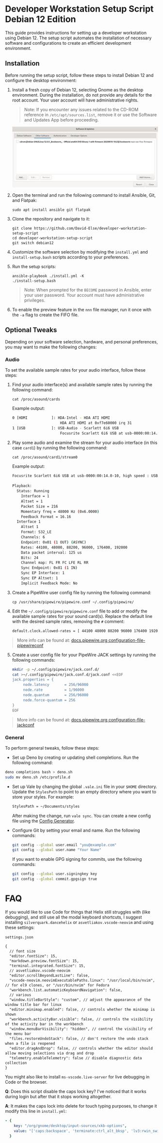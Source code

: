 # Developer Workstation Setup Script Debian 12 Edition

This guide provides instructions for setting up a developer workstation using Debian 12. The setup script automates the installation of necessary software and configurations to create an efficient development environment.

## Installation

Before running the setup script, follow these steps to install Debian 12 and configure the desktop environment:

1. Install a fresh copy of Debian 12, selecting Gnome as the desktop environment. During the installation, do not provide any details for the root account. Your user account will have administrative rights.

   > Note: If you encounter any issues related to the CD-ROM reference in `/etc/apt/sources.list`, remove it or use the Software and Updates App before proceeding.

   ![Software and Updates App](./images/bookworm_sw_updates_screenshot.png)

2. Open the terminal and run the following command to install Ansible, Git, and Flatpak:

   ```
   sudo apt install ansible git flatpak
   ```

3. Clone the repository and navigate to it:

   ```
   git clone https://github.com/David-Else/developer-workstation-setup-script
   cd developer-workstation-setup-script
   git switch debian12
   ```

4. Customize the software selection by modifying the `install.yml` and `install-setup.bash` scripts according to your preferences.

5. Run the setup scripts:

   ```
   ansible-playbook ./install.yml -K
   ./install-setup.bash
   ```

   > Note: When prompted for the `BECOME` password in Ansible, enter your user password. Your account must have administrative privileges.

6. To enable the preview feature in the `nnn` file manager, run it once with the `-a` flag to create the FIFO file.

## Optional Tweaks

Depending on your software selection, hardware, and personal preferences, you may want to make the following changes:

### Audio

To set the available sample rates for your audio interface, follow these steps:

1. Find your audio interface(s) and available sample rates by running the following command:

   ```
   cat /proc/asound/cards
   ```

   Example output:

   ```sh
   0 [HDMI           ]: HDA-Intel - HDA ATI HDMI
                         HDA ATI HDMI at 0xf7e60000 irq 31
   1 [USB            ]: USB-Audio - Scarlett 6i6 USB
                         Focusrite Scarlett 6i6 USB at usb-0000:00:14.0-10, high speed
   ```

2. Play some audio and examine the stream for your audio interface (in this case `card1`) by running the following command:

   ```
   cat /proc/asound/card1/stream0
   ```

   Example output:

   ```sh
   Focusrite Scarlett 6i6 USB at usb-0000:00:14.0-10, high speed : USB Audio

   Playback:
     Status: Running
       Interface = 1
       Altset = 1
       Packet Size = 216
       Momentary freq = 48000 Hz (0x6.0000)
       Feedback Format = 16.16
     Interface 1
       Altset 1
       Format: S32_LE
       Channels: 6
       Endpoint: 0x01 (1 OUT) (ASYNC)
       Rates: 44100, 48000, 88200, 96000, 176400, 192000
       Data packet interval: 125 us
       Bits: 24
       Channel map: FL FR FC LFE RL RR
       Sync Endpoint: 0x81 (1 IN)
       Sync EP Interface: 1
       Sync EP Altset: 1
       Implicit Feedback Mode: No
   ```

3. Create a PipeWire user config file by running the following command:

   ```
   cp /usr/share/pipewire/pipewire.conf ~/.config/pipewire/
   ```

4. Edit the `~/.config/pipewire/pipewire.conf` file to add or modify the available sample rates for your sound card(s). Replace the default line with the desired sample rates, removing the `#` comment:

   ```sh
   default.clock.allowed-rates = [ 44100 48000 88200 96000 176400 192000 ]
   ```

  > More info can be found at: [docs.pipewire.org configuration-file-pipewireconf](https://gitlab.freedesktop.org/pipewire/pipewire/-/wikis/Config-PipeWire#configuration-file-pipewireconf)

5. Create a user config file for your PipeWire JACK settings by running the following commands:

   ```sh
   mkdir -p ~/.config/pipewire/jack.conf.d/
   cat >~/.config/pipewire/jack.conf.d/jack.conf <<EOF
   jack.properties = {
        node.latency       = 256/96000
        node.rate          = 1/96000
        node.quantum       = 256/96000
        node.force-quantum = 256
   }
   EOF
   ```
  > More info can be found at: [docs.pipewire.org configuration-file-jackconf](https://gitlab.freedesktop.org/pipewire/pipewire/-/wikis/Config-JACK#configuration-file-jackconf)

### General

To perform general tweaks, follow these steps:

- Set up Deno by creating or updating shell completions. Run the following command:

```sh
deno completions bash > deno.sh
sudo mv deno.sh /etc/profile.d
```

- Set up Vale by changing the global `.vale.ini` file in your `$HOME` directory. Update the `StylesPath` to point to an empty directory where you want to store your styles. For example:

  ```sh
  StylesPath = ~/Documents/styles
  ```

  After making the change, run `vale sync`. You can create a new config file using the [Config Generator](https://vale.sh/generator).

- Configure Git by setting your email and name. Run the following commands:

  ```sh
  git config --global user.email "you@example.com"
  git config --global user.name "Your Name"
  ```

  If you want to enable GPG signing for commits, use the following commands:

  ```sh
  git config --global user.signingkey key
  git config --global commit.gpgsign true
  ```

# FAQ

If you would like to use Code for things that Helix still struggles with (like debugging), and still use all the modal keyboard shortcuts, I suggest installing `silverquark.dancehelix` or `asvetliakov.vscode-neovim` and using these settings:

`settings.json`

```jsonc
{
  // font size
  "editor.fontSize": 15,
  "markdown.preview.fontSize": 15,
  "terminal.integrated.fontSize": 15,
  // asvetliakov.vscode-neovim
  "editor.scrollBeyondLastLine": false,
  "vscode-neovim.neovimExecutablePaths.linux": "/usr/local/bin/nvim", // for el9 clones, or "/usr/bin/nvim" for Fedora
  "workbench.list.automaticKeyboardNavigation": false,
  // various
  "window.titleBarStyle": "custom", // adjust the appearance of the window title bar for linux
  "editor.minimap.enabled": false, // controls whether the minimap is shown
  "workbench.activityBar.visible": false, // controls the visibility of the activity bar in the workbench
  "window.menuBarVisibility": "hidden", // control the visibility of the menu bar
  "files.restoreUndoStack": false, // don't restore the undo stack when a file is reopened
  "editor.dragAndDrop": false, // controls whether the editor should allow moving selections via drag and drop
  "telemetry.enableTelemetry": false // disable diagnostic data collection
}
```

You might also like to install `ms-vscode.live-server` for live debugging in Code or the browser.

**Q**: Does this script disable the caps lock key? I've noticed that it works during login but after that it stops working altogether.

**A**: It makes the caps lock into delete for touch typing purposes, to change it modify this line in `install.yml`:

```yml
- {
    key: "/org/gnome/desktop/input-sources/xkb-options",
    value: "['caps:backspace', 'terminate:ctrl_alt_bksp', 'lv3:rwin_switch', 'altwin:meta_alt']",
  }
```
